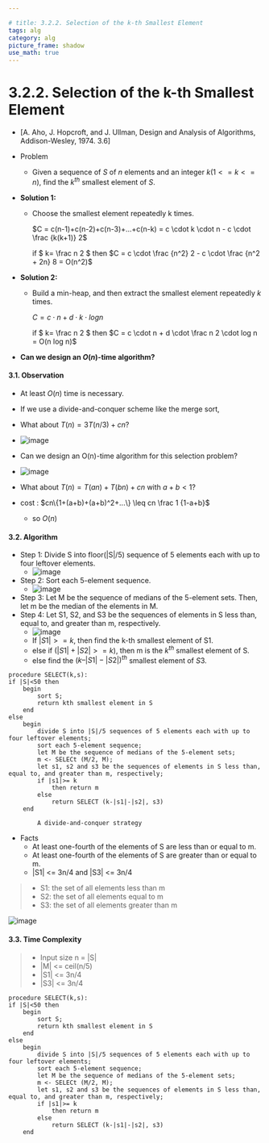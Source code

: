 ```yaml
---

# title: 3.2.2. Selection of the k-th Smallest Element
tags: alg
category: alg
picture_frame: shadow
use_math: true
---
```


# 3.2.2. Selection of the k-th Smallest Element

- [A. Aho, J. Hopcroft, and J. Ullman, Design and Analysis of Algorithms, Addison-Wesley, 1974. 3.6] 

- Problem

  - Given a sequence of $S$ of $n$ elements and an integer $k (1 <= k <= n)$, find the $k^{th}$ smallest element of $S$.

- **Solution 1:** 

  - Choose the smallest element repeatedly k times.

    $C = c(n-1)+c(n-2)+c(n-3)+...+c(n-k) = c \cdot k \cdot n - c \cdot \frac {k(k+1)} 2$

    if $ k= \frac n 2 $ then $C = c \cdot \frac {n^2} 2 - c \cdot \frac {n^2 + 2n} 8 = O(n^2)$

- **Solution 2:** 

  - Build a min-heap, and then extract the smallest element repeatedly $k$ times.

    $C = c \cdot n + d \cdot k \cdot log n$

    if $ k= \frac n 2 $ then $C = c \cdot n + d \cdot \frac n 2 \cdot log n = O(n log n)$

- **Can we design an $O(n)$-time algorithm?**

#### 3.1. Observation

- At least $O(n)$ time is necessary.
- If we use a divide-and-conquer scheme like the merge sort, 
- What about $T(n) = 3T(n/3) + cn$?
- ![image](https://user-images.githubusercontent.com/46957634/122671326-fe1bcd80-d200-11eb-8be5-42c57ba72ed1.png)

- Can we design an O(n)-time algorithm for this selection problem? 
- ![image](https://user-images.githubusercontent.com/46957634/122671392-4affa400-d201-11eb-965a-7b2d2cf5a918.png)
- What about $T(n) = T(an) + T(bn) + cn$ with $a + b < 1$?
- cost : $cn\{1+(a+b)+(a+b)^2+...\} \leq cn \frac 1 {1-a+b}$ 
  - so $O(n)$

#### 3.2. Algorithm

- Step 1: Divide S into floor(|S|/5) sequence of 5 elements each with up to four leftover elements.
  - ![image](https://user-images.githubusercontent.com/46957634/122671443-8d28e580-d201-11eb-9814-afbdb12c426e.png)
- Step 2: Sort each 5-element sequence.
  - ![image](https://user-images.githubusercontent.com/46957634/122671447-91550300-d201-11eb-9cd1-d959760a5607.png)
- Step 3: Let M be the sequence of medians of the 5-element sets. Then, let m be the median of the elements in M.
- Step 4: Let S1, S2, and S3 be the sequences of elements in S less than, equal to, and greater than m, respectively.
  - ![image](https://user-images.githubusercontent.com/46957634/122671458-a2057900-d201-11eb-85c5-9339d85fe7be.png)
  - If $|S1| >= k$, then find the k-th smallest element of S1.
  - else if $(|S1| + |S2| >= k)$, then m is the $k^{th}$ smallest element of S. 
  - else find the $(k – |S1| - |S2|)^{th}$ smallest element of $S3$.

```
procedure SELECT(k,s):
if |S|<50 then	
	begin
		sort S;
		return kth smallest element in S
	end
else
	begin
		divide S into |S|/5 sequences of 5 elements each with up to four leftover elements;
		sort each 5-element sequence;
		let M be the sequence of medians of the 5-element sets;
		m <- SELECt (M/2, M);
		let s1, s2 and s3 be the sequences of elements in S less than, equal to, and greater than m, respectively;
		if |s1|>= k 
			then return m
		else 
			return SELECT (k-|s1|-|s2|, s3)
	end
```

 			A divide-and-conquer strategy

- Facts
  - At least one-fourth of the elements of S are less than or equal to m.
  - At least one-fourth of the elements of S are greater than or equal to m.
  - |S1| <= 3n/4 and |S3| <= 3n/4

> - S1: the set of all elements less than m 
> - S2: the set of all elements equal to m
> - S3: the set of all elements greater than m

![image](https://user-images.githubusercontent.com/46957634/122671544-2952ec80-d202-11eb-8a59-efcc8ed6779f.png)

#### 3.3. Time Complexity

> - Input size n = |S|
> - |M| <= ceil(n/5)
> - |S1| <= 3n/4
> - |S3| <= 3n/4

```
procedure SELECT(k,s):
if |S|<50 then	
	begin
		sort S;
		return kth smallest element in S
	end
else
	begin
		divide S into |S|/5 sequences of 5 elements each with up to four leftover elements;
		sort each 5-element sequence;
		let M be the sequence of medians of the 5-element sets;
		m <- SELECt (M/2, M);
		let s1, s2 and s3 be the sequences of elements in S less than, equal to, and greater than m, respectively;
		if |s1|>= k 
			then return m
		else 
			return SELECT (k-|s1|-|s2|, s3)
	end
```
